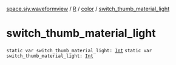 [space.siy.waveformview](../../index.md) / [R](../index.md) / [color](index.md) / [switch_thumb_material_light](./switch_thumb_material_light.md)

# switch_thumb_material_light

`static var switch_thumb_material_light: `[`Int`](https://kotlinlang.org/api/latest/jvm/stdlib/kotlin/-int/index.html)
`static var switch_thumb_material_light: `[`Int`](https://kotlinlang.org/api/latest/jvm/stdlib/kotlin/-int/index.html)